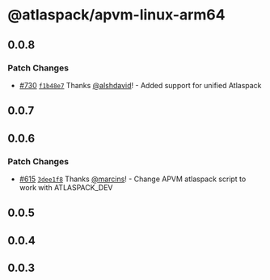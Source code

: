 # @atlaspack/apvm-linux-arm64

## 0.0.8

### Patch Changes

- [#730](https://github.com/atlassian-labs/atlaspack/pull/730) [`f1b48e7`](https://github.com/atlassian-labs/atlaspack/commit/f1b48e7a04e005cef0f36a3e692087a9ecdb6f7a) Thanks [@alshdavid](https://github.com/alshdavid)! - Added support for unified Atlaspack

## 0.0.7

## 0.0.6

### Patch Changes

- [#615](https://github.com/atlassian-labs/atlaspack/pull/615) [`3dee1f8`](https://github.com/atlassian-labs/atlaspack/commit/3dee1f83b60711711f8ae298ba2e46100cb18291) Thanks [@marcins](https://github.com/marcins)! - Change APVM atlaspack script to work with ATLASPACK_DEV

## 0.0.5

## 0.0.4

## 0.0.3
